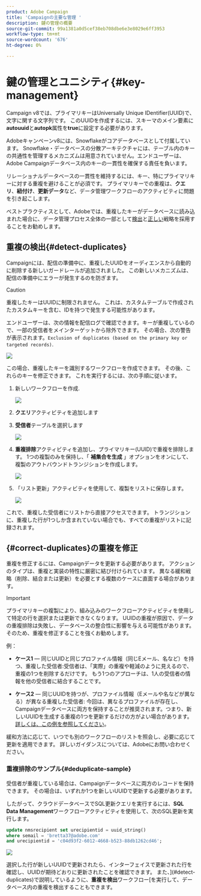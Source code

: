 ```yaml
---
product: Adobe Campaign
title: 'Campaignの主要な管理 '
description: 鍵の管理の概要
source-git-commit: 99a1381a0d5cef38eb708dbe6e3e8029e6ff3953
workflow-type: tm+mt
source-wordcount: '676'
ht-degree: 0%

---
```


# 鍵の管理とユニシティ{#key-management}

Campaign v8では、プライマリキーはUniversally Unique IDentifier(UUID)で、文字に関する文字列です。 このUUIDを作成するには、スキーマのメイン要素に&#x200B;**autouuid**&#x200B;と&#x200B;**autopk**&#x200B;属性を&#x200B;**true**&#x200B;に設定する必要があります。

Adobeキャンペーンv8には、Snowflakeがコアデータベースとして付属しています。 Snowflake・データベースの分散アーキテクチャには、テーブル内のキーの共通性を管理するメカニズムは用意されていません。エンドユーザーは、Adobe Campaignデータベース内のキーの一貫性を確保する責任を負います。

リレーショナルデータベースの一貫性を維持するには、キー、特にプライマリキーに対する重複を避けることが必須です。 プライマリキーでの重複は、**クエリ**、**紐付け**、**更新データ**&#x200B;など、データ管理ワークフローのアクティビティに問題を引き起こします。

ベストプラクティスとして、Adobeでは、重複したキーがデータベースに読み込まれた場合に、データ管理プロセス全体の一部として[検出](#detect-duplicates)と[正しい](#correct-duplicates)戦略を採用することをお勧めします。

## 重複の検出{#detect-duplicates}

Campaignには、配信の準備中に、重複したUUIDをオーディエンスから自動的に削除する新しいガードレールが追加されました。 この新しいメカニズムは、配信の準備中にエラーが発生するのを防ぎます。

>[!CAUTION]
>
>重複したキーはUUIDに制限されません。 これは、カスタムテーブルで作成されたカスタムキーを含む、IDを持つで発生する可能性があります。

エンドユーザーは、次の情報を配信ログで確認できます。キーが重複しているので、一部の受信者をメインターゲットから除外できます。 その場合、次の警告が表示されます。`Exclusion of duplicates (based on the primary key or targeted records)`.

![](assets/delivery-log-duplicates.png)

この場合、重複したキーを識別するワークフローを作成できます。 その後、これらのキーを修正できます。 これを実行するには、次の手順に従います。

1. 新しいワークフローを作成.

   ![](assets/new-wf.png)

1. **クエリ**&#x200B;アクティビティを追加します
1. **受信者**&#x200B;テーブルを選択します

   ![](assets/add-query-on-rcp.png)

1. **重複排除**&#x200B;アクティビティを追加し、プライマリキー(UUID)で重複を排除します。 1つの複製のみを保持し、「 **補集合を生成** 」オプションをオンにして、複製のアウトバウンドトランジションを作成します。

   ![](assets/deduplicate.png)

1. 「リスト更新」アクティビティを使用して、複製をリストに保存します。

   ![](assets/list-update.png)

これで、重複した受信者にリストから直接アクセスできます。 トランジションに、重複した行が1つしか含まれていない場合でも、すべての重複がリストに記録されます。


## {#correct-duplicates}の重複を修正

重複を修正するには、Campaignデータを更新する必要があります。 アクションのタイプは、重複と実装の特性に厳密に結び付けられています。 異なる緩和戦略（削除、結合または更新）を必要とする複数のケースに直面する場合があります。

>[!IMPORTANT]
>
>プライマリキーの複製により、組み込みのワークフローアクティビティを使用して特定の行を選択または更新できなくなります。 UUIDの重複が原因で、データの重複排除は失敗し、データベースの整合性に影響を与える可能性があります。 そのため、重複を修正することを強くお勧めします。

例：

* **ケース1**  — 同じUUIDと同じプロファイル情報（同じEメール、名など）を持つ、重複した受信者:受信者は、「実際」の重複や軽減のように見えるので、重複の1つを削除するだけです。
もう1つのアプローチは、1人の受信者の情報を他の受信者に結合することです。

* **ケース2**  — 同じUUIDを持つが、プロファイル情報（Eメールや名などが異なる）が異なる重複した受信者:
今回は、異なるプロファイルが存在し、Campaignデータベースに両方を保持することが推奨されます。つまり、新しいUUIDを生成する重複の1つを更新するだけの方がよい場合があります。 [詳しくは、この例を参照してください](#deduplicate-sample)。

緩和方法に応じて、いつでも別のワークフローのリストを照会し、必要に応じて更新を適用できます。 詳しいガイダンスについては、Adobeにお問い合わせください。

### 重複排除のサンプル{#deduplicate-sample}

受信者が重複している場合は、Campaignデータベースに両方のレコードを保持できます。 その場合は、いずれか1つを新しいUUIDで更新する必要があります。

したがって、クラウドデータベースでSQL更新クエリを実行するには、**SQL Data Management**&#x200B;ワークフローアクティビティを使用して、次のSQL更新を実行します。

```sql
update nmsrecipient set urecipientid = uuid_string()
where semail = 'bretta37@adobe.com'
and urecipientid = 'c04d93f2-6012-4668-b523-88db1262cd46';
```

![](assets/sql-data-management.png)

選択した行が新しいUUIDで更新されたら、インターフェイスで更新された行を確認し、UUIDが期待どおりに更新されたことを確認できます。 また、](#detect-duplicates)で説明しているように、**重複を検出**&#x200B;ワークフロー[を実行して、データベース内の重複を検出することもできます。
